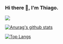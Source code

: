 ### Hi there 👋, I'm Thiago. 

<img src="https://img.shields.io/badge/WHATSAPP-%2325D366.svg?&style=for-the-badge&logo=whatsapp&logoColor=white">

[![Anurag's github stats](https://github-readme-stats.vercel.app/api?username=thiagodiasv&show_icons=true&theme=dark)](https://github.com/anuraghazra/github-readme-stats)

[![Top Langs](https://github-readme-stats.vercel.app/api/top-langs/?username=thiagodiasv)](https://github.com/anuraghazra/github-readme-stats)

<!--
**ThiagoDiasV/ThiagoDiasV** is a ✨ _special_ ✨ repository because its `README.md` (this file) appears on your GitHub profile.

Here are some ideas to get you started:

- 🔭 I’m currently working on ...
- 🌱 I’m currently learning ...
- 👯 I’m looking to collaborate on ...
- 🤔 I’m looking for help with ...
- 💬 Ask me about ...
- 📫 How to reach me: ...
- 😄 Pronouns: ...
- ⚡ Fun fact: ...
-->
